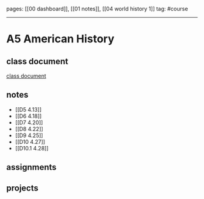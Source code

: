 pages: [[00 dashboard]], [[01 notes]], [[04 world history 1]]
tag: #course

___ 

# A5 American History

## class document
[class document](https://docs.google.com/document/d/1kRUyWcLC5NmnMTzZWt-qzbn9ZC3YzK_pViZOrEQTw2U/edit)

## notes
- [[D5 4.13]]
- [[D6 4.18]]
- [[D7 4.20]]
- [[D8 4.22]]
- [[D9 4.25]]
- [[D10 4.27]]
- [[D10.1 4.28]] 


## assignments



## projects
